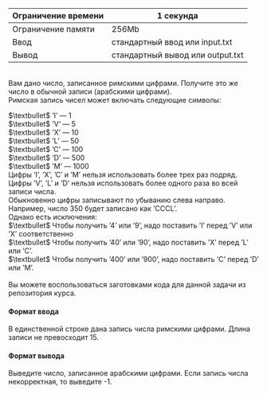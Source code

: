 | Ограничение времени 	| 1 секунда                        	|
|---------------------	|----------------------------------	|
| Ограничение памяти  	| 256Mb                            	|
| Ввод                	| стандартный ввод или input.txt   	|
| Вывод               	| стандартный вывод или output.txt 	|

\
Вам дано число, записанное римскими цифрами. Получите это же число в обычной записи (арабскими цифрами).  
Римская запись чисел может включать следующие символы:

$\textbullet$ ’I’ — 1  
$\textbullet$ ’V’ — 5  
$\textbullet$ ’X’ — 10  
$\textbullet$ ’L’ — 50  
$\textbullet$ ’C’ — 100  
$\textbullet$ ’D’ — 500  
$\textbullet$ ’M’ — 1000  
Цифры ’I’, ’X’, ’C’ и ’M’ нельзя использовать более трех раз подряд. Цифры ’V’, ’L’ и ’D’ нельзя использовать более одного раза во всей записи числа.
\
Обыкновенно цифры записывают по убыванию слева направо. Например, число 350 будет записано как ’CCCL’.
\
Однако есть исключения:
\
$\textbullet$ Чтобы получить ’4’ или ’9’, надо поставить ’I’ перед ’V’ или ’X’ соответственно  
$\textbullet$ Чтобы получить ’40’ или ’90’, надо поставить ’X’ перед ’L’ или ’C’.  
$\textbullet$ Чтобы получить ’400’ или ’900’, надо поставить ’C’ перед ’D’ или ’M’.  
\
Вы можете воспользоваться заготовками кода для данной задачи из репозитория курса.

#### Формат ввода ####
В единственной строке дана запись числа римскими цифрами. Длина записи не превосходит 15.

#### Формат вывода ####
Выведите число, записанное арабскими цифрами. Если запись числа некорректная, то выведите -1.
